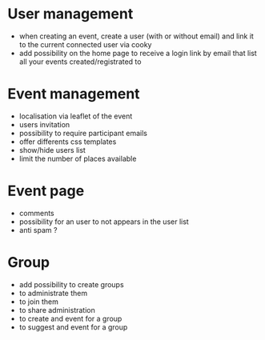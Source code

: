 User management
===============

* when creating an event, create a user (with or without email) and link it to the current connected user via cooky
* add possibility on the home page to receive a login link by email that list all your events created/registrated to

Event management
================

* localisation via leaflet of the event
* users invitation
* possibility to require participant emails
* offer differents css templates
* show/hide users list
* limit the number of places available

Event page
==========

* comments
* possibility for an user to not appears in the user list
* anti spam ?

Group
=====

* add possibility to create groups
* to administrate them
* to join them
* to share administration
* to create and event for a group
* to suggest and event for a group
